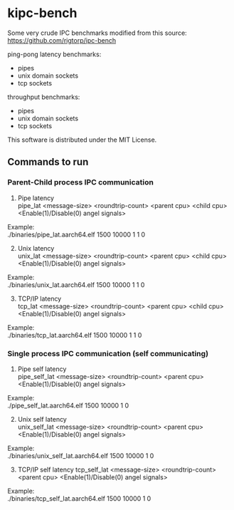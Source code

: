 kipc-bench
=========

Some very crude IPC benchmarks modified from this source: https://github.com/rigtorp/ipc-bench

ping-pong latency benchmarks:
* pipes
* unix domain sockets
* tcp sockets

throughput benchmarks:
* pipes
* unix domain sockets
* tcp sockets

This software is distributed under the MIT License.

## Commands to run ##

### Parent-Child process IPC communication ###

1. Pipe latency </br>
pipe_lat \<message-size\> \<roundtrip-count\> \<parent cpu\> \<child cpu\> \<Enable(1)/Disable(0) angel signals\></br>

Example: </br>
./binaries/pipe_lat.aarch64.elf 1500 10000 1 1 0</br>

2. Unix latency </br>
unix_lat \<message-size\> \<roundtrip-count\> \<parent cpu\> \<child cpu\> \<Enable(1)/Disable(0) angel signals\> </br>

Example: </br>
./binaries/unix_lat.aarch64.elf 1500 10000 1 1 0</br>

3. TCP/IP latency </br>
tcp_lat \<message-size\> \<roundtrip-count\> \<parent cpu\> \<child cpu\> \<Enable(1)/Disable(0) angel signals\></br>

Example:</br>
./binaries/tcp_lat.aarch64.elf 1500 10000 1 1 0</br>

### Single process IPC communication (self communicating) ###

1. Pipe self latency</br>
pipe_self_lat \<message-size\> \<roundtrip-count\> \<parent cpu\> \<Enable(1)/Disable(0) angel signals\></br>

Example:</br>
./pipe_self_lat.aarch64.elf 1500 10000 1 0</br>

2. Unix self latency</br>
unix_self_lat \<message-size\> \<roundtrip-count\> \<parent cpu\> \<Enable(1)/Disable(0) angel signals\></br>

Example:</br>
./binaries/unix_self_lat.aarch64.elf 1500 10000 1 0</br>

3. TCP/IP self latency
tcp_self_lat \<message-size\> \<roundtrip-count\> \<parent cpu\> \<Enable(1)/Disable(0) angel signals\></br>

Example:</br>
./binaries/tcp_self_lat.aarch64.elf 1500 10000 1 0</br>
